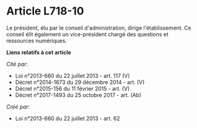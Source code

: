 # Article L718-10

Le président, élu par le conseil d'administration, dirige l'établissement. Ce conseil élit également un vice-président chargé
des questions et ressources numériques.

**Liens relatifs à cet article**

_Cité par_:

  - Loi n°2013-660 du 22 juillet 2013 - art. 117 (V)
  - Décret n°2014-1673 du 29 décembre 2014 - art. (V)
  - Décret n°2015-156 du 11 février 2015 - art. (V)
  - Décret n°2017-1493 du 25 octobre 2017 - art. (Ab)

_Créé par_:

  - Loi n°2013-660 du 22 juillet 2013 - art. 62
